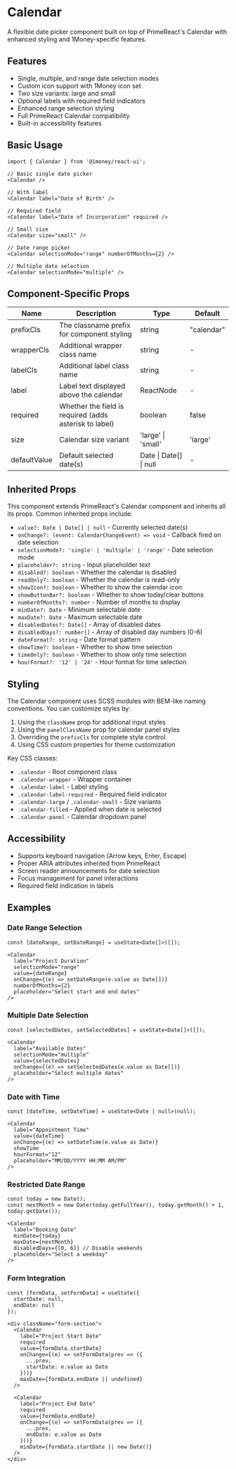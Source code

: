 # Calendar

A flexible date picker component built on top of PrimeReact's Calendar with enhanced styling and 1Money-specific features.

## Features

- Single, multiple, and range date selection modes
- Custom icon support with 1Money icon set
- Two size variants: large and small
- Optional labels with required field indicators
- Enhanced range selection styling
- Full PrimeReact Calendar compatibility
- Built-in accessibility features

## Basic Usage

```tsx
import { Calendar } from '@1money/react-ui';

// Basic single date picker
<Calendar />

// With label
<Calendar label="Date of Birth" />

// Required field
<Calendar label="Date of Incorporation" required />

// Small size
<Calendar size="small" />

// Date range picker
<Calendar selectionMode="range" numberOfMonths={2} />

// Multiple date selection
<Calendar selectionMode="multiple" />
```

## Component-Specific Props

| Name | Description | Type | Default |
| --- | --- | --- | --- |
| prefixCls | The classname prefix for component styling | string | "calendar" |
| wrapperCls | Additional wrapper class name | string | - |
| labelCls | Additional label class name | string | - |
| label | Label text displayed above the calendar | ReactNode | - |
| required | Whether the field is required (adds asterisk to label) | boolean | false |
| size | Calendar size variant | 'large' \| 'small' | 'large' |
| defaultValue | Default selected date(s) | Date \| Date[] \| null | - |

## Inherited Props

This component extends PrimeReact's Calendar component and inherits all its props. Common inherited props include:

- `value?: Date | Date[] | null` - Currently selected date(s)
- `onChange?: (event: CalendarChangeEvent) => void` - Callback fired on date selection
- `selectionMode?: 'single' | 'multiple' | 'range'` - Date selection mode
- `placeholder?: string` - Input placeholder text
- `disabled?: boolean` - Whether the calendar is disabled
- `readOnly?: boolean` - Whether the calendar is read-only
- `showIcon?: boolean` - Whether to show the calendar icon
- `showButtonBar?: boolean` - Whether to show today/clear buttons
- `numberOfMonths?: number` - Number of months to display
- `minDate?: Date` - Minimum selectable date
- `maxDate?: Date` - Maximum selectable date
- `disabledDates?: Date[]` - Array of disabled dates
- `disabledDays?: number[]` - Array of disabled day numbers (0-6)
- `dateFormat?: string` - Date format pattern
- `showTime?: boolean` - Whether to show time selection
- `timeOnly?: boolean` - Whether to show only time selection
- `hourFormat?: '12' | '24'` - Hour format for time selection

## Styling

The Calendar component uses SCSS modules with BEM-like naming conventions. You can customize styles by:

1. Using the `className` prop for additional input styles
2. Using the `panelClassName` prop for calendar panel styles
3. Overriding the `prefixCls` for complete style control
4. Using CSS custom properties for theme customization

Key CSS classes:
- `.calendar` - Root component class
- `.calendar-wrapper` - Wrapper container
- `.calendar-label` - Label styling
- `.calendar-label-required` - Required field indicator
- `.calendar-large` / `.calendar-small` - Size variants
- `.calendar-filled` - Applied when date is selected
- `.calendar-panel` - Calendar dropdown panel

## Accessibility

- Supports keyboard navigation (Arrow keys, Enter, Escape)
- Proper ARIA attributes inherited from PrimeReact
- Screen reader announcements for date selection
- Focus management for panel interactions
- Required field indication in labels

## Examples

### Date Range Selection

```tsx
const [dateRange, setDateRange] = useState<Date[]>([]);

<Calendar
  label="Project Duration"
  selectionMode="range"
  value={dateRange}
  onChange={(e) => setDateRange(e.value as Date[])}
  numberOfMonths={2}
  placeholder="Select start and end dates"
/>
```

### Multiple Date Selection

```tsx
const [selectedDates, setSelectedDates] = useState<Date[]>([]);

<Calendar
  label="Available Dates"
  selectionMode="multiple"
  value={selectedDates}
  onChange={(e) => setSelectedDates(e.value as Date[])}
  placeholder="Select multiple dates"
/>
```

### Date with Time

```tsx
const [dateTime, setDateTime] = useState<Date | null>(null);

<Calendar
  label="Appointment Time"
  value={dateTime}
  onChange={(e) => setDateTime(e.value as Date)}
  showTime
  hourFormat="12"
  placeholder="MM/DD/YYYY HH:MM AM/PM"
/>
```

### Restricted Date Range

```tsx
const today = new Date();
const nextMonth = new Date(today.getFullYear(), today.getMonth() + 1, today.getDate());

<Calendar
  label="Booking Date"
  minDate={today}
  maxDate={nextMonth}
  disabledDays={[0, 6]} // Disable weekends
  placeholder="Select a weekday"
/>
```

### Form Integration

```tsx
const [formData, setFormData] = useState({
  startDate: null,
  endDate: null
});

<div className="form-section">
  <Calendar
    label="Project Start Date"
    required
    value={formData.startDate}
    onChange={(e) => setFormData(prev => ({
      ...prev,
      startDate: e.value as Date
    }))}
    maxDate={formData.endDate || undefined}
  />
  
  <Calendar
    label="Project End Date"
    required
    value={formData.endDate}
    onChange={(e) => setFormData(prev => ({
      ...prev,
      endDate: e.value as Date
    }))}
    minDate={formData.startDate || new Date()}
  />
</div>
```
